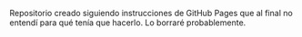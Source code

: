 Repositorio creado siguiendo instrucciones de GitHub Pages que al final no entendí para qué tenía que hacerlo. Lo borraré probablemente.
